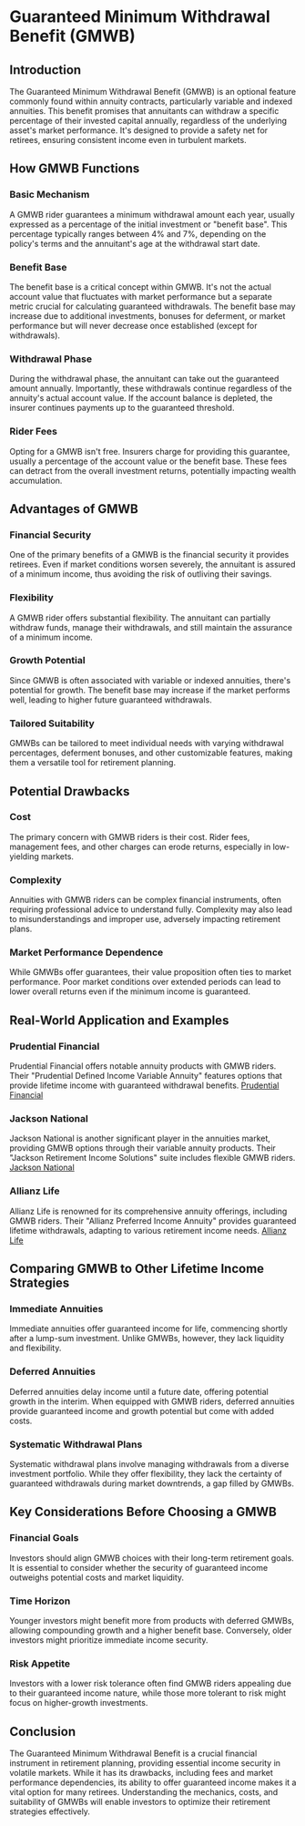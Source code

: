 # Guaranteed Minimum Withdrawal Benefit (GMWB)

## Introduction
The Guaranteed Minimum Withdrawal Benefit (GMWB) is an optional feature commonly found within annuity contracts, particularly variable and indexed annuities. This benefit promises that annuitants can withdraw a specific percentage of their invested capital annually, regardless of the underlying asset's market performance. It's designed to provide a safety net for retirees, ensuring consistent income even in turbulent markets.

## How GMWB Functions

### Basic Mechanism
A GMWB rider guarantees a minimum withdrawal amount each year, usually expressed as a percentage of the initial investment or "benefit base". This percentage typically ranges between 4% and 7%, depending on the policy's terms and the annuitant's age at the withdrawal start date.

### Benefit Base
The benefit base is a critical concept within GMWB. It's not the actual account value that fluctuates with market performance but a separate metric crucial for calculating guaranteed withdrawals. The benefit base may increase due to additional investments, bonuses for deferment, or market performance but will never decrease once established (except for withdrawals).

### Withdrawal Phase
During the withdrawal phase, the annuitant can take out the guaranteed amount annually. Importantly, these withdrawals continue regardless of the annuity's actual account value. If the account balance is depleted, the insurer continues payments up to the guaranteed threshold.

### Rider Fees
Opting for a GMWB isn't free. Insurers charge for providing this guarantee, usually a percentage of the account value or the benefit base. These fees can detract from the overall investment returns, potentially impacting wealth accumulation.

## Advantages of GMWB

### Financial Security
One of the primary benefits of a GMWB is the financial security it provides retirees. Even if market conditions worsen severely, the annuitant is assured of a minimum income, thus avoiding the risk of outliving their savings.

### Flexibility
A GMWB rider offers substantial flexibility. The annuitant can partially withdraw funds, manage their withdrawals, and still maintain the assurance of a minimum income.

### Growth Potential
Since GMWB is often associated with variable or indexed annuities, there's potential for growth. The benefit base may increase if the market performs well, leading to higher future guaranteed withdrawals.

### Tailored Suitability
GMWBs can be tailored to meet individual needs with varying withdrawal percentages, deferment bonuses, and other customizable features, making them a versatile tool for retirement planning.

## Potential Drawbacks

### Cost
The primary concern with GMWB riders is their cost. Rider fees, management fees, and other charges can erode returns, especially in low-yielding markets.

### Complexity
Annuities with GMWB riders can be complex financial instruments, often requiring professional advice to understand fully. Complexity may also lead to misunderstandings and improper use, adversely impacting retirement plans.

### Market Performance Dependence
While GMWBs offer guarantees, their value proposition often ties to market performance. Poor market conditions over extended periods can lead to lower overall returns even if the minimum income is guaranteed.

## Real-World Application and Examples

### Prudential Financial
Prudential Financial offers notable annuity products with GMWB riders. Their "Prudential Defined Income Variable Annuity" features options that provide lifetime income with guaranteed withdrawal benefits.
[Prudential Financial](https://www.prudential.com/)

### Jackson National
Jackson National is another significant player in the annuities market, providing GMWB options through their variable annuity products. Their "Jackson Retirement Income Solutions" suite includes flexible GMWB riders.
[Jackson National](https://www.jackson.com/)

### Allianz Life
Allianz Life is renowned for its comprehensive annuity offerings, including GMWB riders. Their "Allianz Preferred Income Annuity" provides guaranteed lifetime withdrawals, adapting to various retirement income needs.
[Allianz Life](https://www.allianzlife.com/)

## Comparing GMWB to Other Lifetime Income Strategies

### Immediate Annuities
Immediate annuities offer guaranteed income for life, commencing shortly after a lump-sum investment. Unlike GMWBs, however, they lack liquidity and flexibility.

### Deferred Annuities
Deferred annuities delay income until a future date, offering potential growth in the interim. When equipped with GMWB riders, deferred annuities provide guaranteed income and growth potential but come with added costs.

### Systematic Withdrawal Plans
Systematic withdrawal plans involve managing withdrawals from a diverse investment portfolio. While they offer flexibility, they lack the certainty of guaranteed withdrawals during market downtrends, a gap filled by GMWBs.

## Key Considerations Before Choosing a GMWB

### Financial Goals
Investors should align GMWB choices with their long-term retirement goals. It is essential to consider whether the security of guaranteed income outweighs potential costs and market liquidity.

### Time Horizon
Younger investors might benefit more from products with deferred GMWBs, allowing compounding growth and a higher benefit base. Conversely, older investors might prioritize immediate income security.

### Risk Appetite
Investors with a lower risk tolerance often find GMWB riders appealing due to their guaranteed income nature, while those more tolerant to risk might focus on higher-growth investments.

## Conclusion
The Guaranteed Minimum Withdrawal Benefit is a crucial financial instrument in retirement planning, providing essential income security in volatile markets. While it has its drawbacks, including fees and market performance dependencies, its ability to offer guaranteed income makes it a vital option for many retirees. Understanding the mechanics, costs, and suitability of GMWBs will enable investors to optimize their retirement strategies effectively.